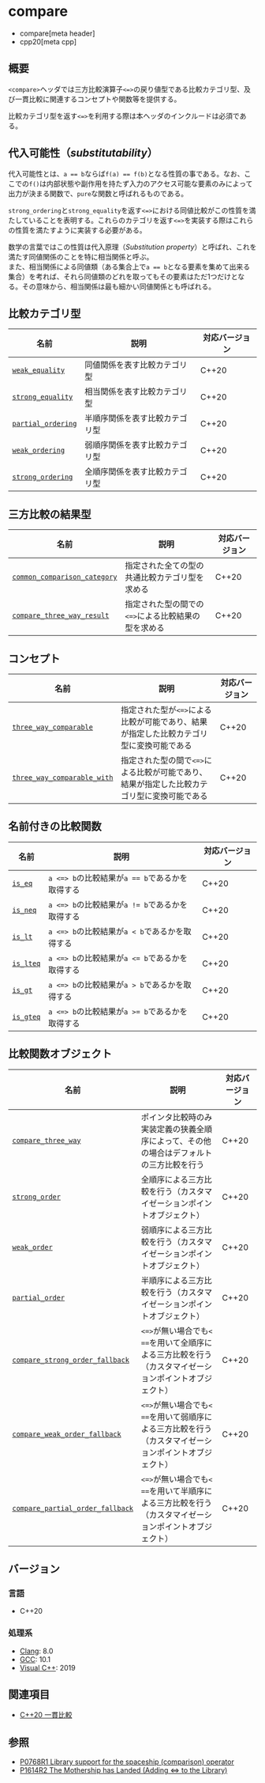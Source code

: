 # compare

* compare[meta header]
* cpp20[meta cpp]

## 概要

`<compare>`ヘッダでは三方比較演算子`<=>`の戻り値型である比較カテゴリ型、及び一貫比較に関連するコンセプトや関数等を提供する。

比較カテゴリ型を返す`<=>`を利用する際は本ヘッダのインクルードは必須である。

## 代入可能性（*substitutability*）

代入可能性とは、`a == b`ならば`f(a) == f(b)`となる性質の事である。なお、ここでの`f()`は内部状態や副作用を持たず入力のアクセス可能な要素のみによって出力が決まる関数で、`pure`な関数と呼ばれるものである。

`strong_ordering`と`strong_equality`を返す`<=>`における同値比較がこの性質を満たしていることを表明する。これらのカテゴリを返す`<=>`を実装する際はこれらの性質を満たすように実装する必要がある。

数学の言葉ではこの性質は代入原理（*Substitution property*）と呼ばれ、これを満たす同値関係のことを特に相当関係と呼ぶ。  
また、相当関係による同値類（ある集合上で`a == b`となる要素を集めて出来る集合）を考れば、それら同値類のどれを取ってもその要素はただ1つだけとなる。その意味から、相当関係は最も細かい同値関係とも呼ばれる。

## 比較カテゴリ型

| 名前                                                      | 説明                           | 対応バージョン |
| --------------------------------------------------------- | ------------------------------ | -------------- |
| [`weak_equality`](compare/weak_equality.md.nolink)       | 同値関係を表す比較カテゴリ型   | C++20          |
| [`strong_equality`](compare/strong_equality.md.nolink)   | 相当関係を表す比較カテゴリ型   | C++20          |
| [`partial_ordering`](compare/partial_ordering.md) | 半順序関係を表す比較カテゴリ型 | C++20          |
| [`weak_ordering`](compare/weak_ordering.md)       | 弱順序関係を表す比較カテゴリ型 | C++20          |
| [`strong_ordering`](compare/strong_ordering.md)   | 全順序関係を表す比較カテゴリ型 | C++20          |

## 三方比較の結果型

| 名前                                                                          | 説明                                                      | 対応バージョン |
| ----------------------------------------------------------------------------- | --------------------------------------------------------- | -------------- |
| [`common_comparison_category`](compare/common_comparison_category.md) | 指定された全ての型の共通比較カテゴリ型を求める | C++20          |
| [`compare_three_way_result`](compare/compare_three_way_result.md)     | 指定された型の間での`<=>`による比較結果の型を求める          | C++20          |

## コンセプト

| 名前                                                                        | 説明                                                                                        | 対応バージョン |
| --------------------------------------------------------------------------- | ------------------------------------------------------------------------------------------- | -------------- |
| [`three_way_comparable`](compare/three_way_comparable.md)           | 指定された型が`<=>`による比較が可能であり、結果が指定した比較カテゴリ型に変換可能である     | C++20          |
| [`three_way_comparable_with`](compare/three_way_comparable.md) | 指定された型の間で`<=>`による比較が可能であり、結果が指定した比較カテゴリ型に変換可能である | C++20          |


## 名前付きの比較関数

| 名前                                    | 説明                                            | 対応バージョン |
| --------------------------------------- | ----------------------------------------------- | -------------- |
| [`is_eq`](compare/named_comparison_functions.md)     | `a <=> b`の比較結果が`a == b`であるかを取得する | C++20          |
| [`is_neq`](compare/named_comparison_functions.md)   | `a <=> b`の比較結果が`a != b`であるかを取得する | C++20          |
| [`is_lt`](compare/named_comparison_functions.md)     | `a <=> b`の比較結果が`a < b`であるかを取得する  | C++20          |
| [`is_lteq`](compare/named_comparison_functions.md) | `a <=> b`の比較結果が`a <= b`であるかを取得する | C++20          |
| [`is_gt`](compare/named_comparison_functions.md)     | `a <=> b`の比較結果が`a > b`であるかを取得する  | C++20          |
| [`is_gteq`](compare/named_comparison_functions.md) | `a <=> b`の比較結果が`a >= b`であるかを取得する | C++20          |


## 比較関数オブジェクト

| 名前                                                                                  | 説明                                                                                                    | 対応バージョン |
| ------------------------------------------------------------------------------------- | ------------------------------------------------------------------------------------------------------- | -------------- |
| [`compare_three_way`](/compare/compare_three_way.md.nolink)                           | ポインタ比較時のみ実装定義の狭義全順序によって、その他の場合はデフォルトの三方比較を行う                | C++20          |
| [`strong_order`](/compare/strong_order.md.nolink)                                     | 全順序による三方比較を行う（カスタマイゼーションポイントオブジェクト）                                  | C++20          |
| [`weak_order`](/compare/weak_order.md.nolink)                                         | 弱順序による三方比較を行う（カスタマイゼーションポイントオブジェクト）                                  | C++20          |
| [`partial_order`](/compare/partial_order.md.nolink)                                   | 半順序による三方比較を行う（カスタマイゼーションポイントオブジェクト）                                  | C++20          |
| [`compare_strong_order_fallback`](/compare/compare_strong_order_fallback.md.nolink)   | `<=>`が無い場合でも`< ==`を用いて全順序による三方比較を行う（カスタマイゼーションポイントオブジェクト） | C++20          |
| [`compare_weak_order_fallback`](/compare/compare_weak_order_fallback.md.nolink)       | `<=>`が無い場合でも`< ==`を用いて弱順序による三方比較を行う（カスタマイゼーションポイントオブジェクト） | C++20          |
| [`compare_partial_order_fallback`](/compare/compare_partial_order_fallback.md.nolink) | `<=>`が無い場合でも`< ==`を用いて半順序による三方比較を行う（カスタマイゼーションポイントオブジェクト） | C++20          |

## バージョン
### 言語
- C++20

### 処理系
- [Clang](/implementation.md#clang): 8.0
- [GCC](/implementation.md#gcc): 10.1
- [Visual C++](/implementation.md#visual_cpp): 2019

## 関連項目

- [C++20 一貫比較](/lang/cpp20/consistent_comparison.md)


## 参照

- [P0768R1 Library support for the spaceship (comparison) operator](http://wg21.link/p0768)
- [P1614R2 The Mothership has Landed (Adding <=> to the Library)](http://wg21.link/p1614)
